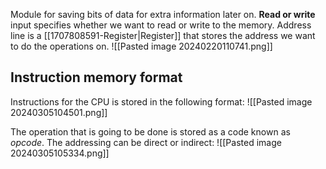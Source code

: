 Module for saving bits of data for extra information later on. **Read or write** input specifies whether we want to read or write to the memory. Address line is a [[1707808591-Register|Register]] that stores the address we want to do the operations on.
![[Pasted image 20240220110741.png]]

## Instruction memory format
Instructions for the CPU is stored in the following format:
![[Pasted image 20240305104501.png]]

The operation that is going to be done is stored as a code known as *opcode*. The addressing can be direct or indirect:
![[Pasted image 20240305105334.png]]

